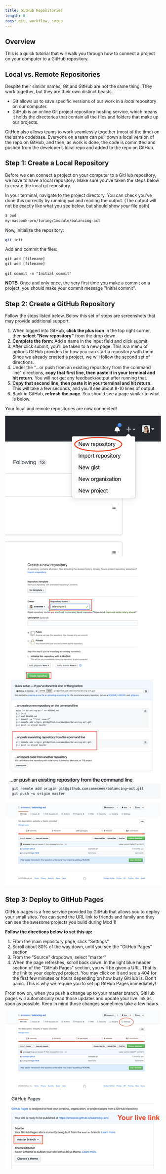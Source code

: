 ```yaml
---
title: GitHub Repositories
length: 0
tags: git, workflow, setup
---
```


## Overview

This is a quick tutorial that will walk you through how to connect a project on your computer to a GitHub repository.

## Local vs. Remote Repositories

Despite their similar names, Git and GitHub are not the same thing. They work together, but they are their own distinct beasts.
* Git allows us to save specific versions of our work in a _local_ repository on our computer.
* GitHub is an online Git project repository hosting service, which means it holds the directories that contain all the files and folders that make up our projects.

GitHub also allows teams to work seamlessly together (most of the time) on the same codebase. Everyone on a team can pull down a local version of the repo on GitHub, and then, as work is done, the code is committed and pushed from the developer’s local repo and added to the repo on GitHub.

## Step 1: Create a Local Repository

Before we can connect a project on your computer to a GitHub repository, we have to have a local repository. Make sure you've taken the steps below to create the local git repository.

In your terminal, navigate to the project directory. You can check you've done this correctly by running `pwd` and reading the output. (The output will not be exactly like what you see below, but should show _your_ file path).

```bash
$ pwd
my-macbook-pro/turing/1module/balancing-act
```

Now, initialize the repository:

```bash
git init
```

Add and commit the files:

```
git add [filename]
git add [filename]

git commit -m "Initial commit"
```

**NOTE:** Once and only once, the very first time you make a commit on a project, you should make your commit message "Initial commit".

## Step 2: Create a GitHub Repository

Follow the steps listed below. Below this set of steps are screenshots that may provide additional support.
1. When logged into GitHub, **click the plus icon** in the top right corner, then **select "New repository"** from the drop down.
2. **Complete the form:** Add a name in the input field and click submit.
3. After click submit, you'll be taken to a new page. This is a menu of options GitHub provides for how you can start a repository with them. Since we already created a project, we will follow the second set of directions.
4. Under the "...or push from an existing repository from the command line" directions, **copy that first line, then paste it in your terminal and hit return.** You will not get any feedback/output after running that.
5. **Copy that second line, then paste it in your terminal and hit return.** This will take a few seconds, and you'll see about 8-10 lines of output.
6. Back in GitHub, **refresh the page**. You should see a page similar to what is below.

Your local and remote repositories are now connected!

<img class="medium" src="./assets/images/github-repo/new.png">

<img class="medium" src="./assets/images/github-repo/new-form.png">

<img class="medium" src="./assets/images/github-repo/directions.png">

<img class="medium" src="./assets/images/github-repo/directions-2.png">

<img class="medium" src="./assets/images/github-repo/pushed.png">


## Step 3: Deploy to GitHub Pages

GitHub pages is a free service provided by GitHub that allows you to deploy your small sites. You can send the URL link to friends and family and they can see the awesome projects you build during Mod 1!

**Follow the directions below to set this up:**

1. From the main repository page, click "Settings"
2. Scroll about 80% of the way down, until you see the "GitHub Pages" section
3. From the "Source" dropdown, select "master"
4. When the page refreshes, scroll back down. In the light blue header section of the "GitHub Pages" section, you will be given a URL. That is the link to your deployed project. You may click on it and see a 404 for the first few minutes or hours depending on how busy GitHub is. Don't panic. This is why we require you to set up GitHub Pages immediately!

From now on, when you push a change up to your master branch, GitHub pages will automatically read those updates and update your live link as soon as possible. Keep in mind those changes sometimes take a few hours.

<img class="medium" src="./assets/images/github-repo/settings.png">

<img class="medium" src="./assets/images/github-repo/gh-pages.png">
